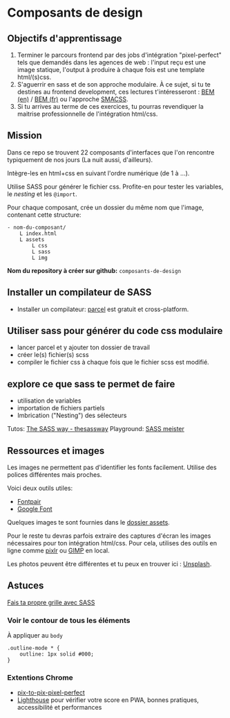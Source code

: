 # Composants de design

## Objectifs d'apprentissage

1. Terminer le parcours frontend par des jobs d'intégration "pixel-perfect" tels que demandés dans les agences de web : l'input reçu est une image statique, l'output à produire à chaque fois est une template html/(s)css.
1. S'aguerrir en sass et de son approche modulaire. À ce sujet, si tu te destines au frontend development, ces lectures t'intéresseront : [BEM (en)](https://css-tricks.com/bem-101/) / [BEM (fr)](https://www.alsacreations.com/article/lire/1641-bonnes-pratiques-en-css-bem-et-oocss.html) ou l'approche [SMACSS](https://smacss.com/). 
2. Si tu arrives au terme de ces exercices, tu pourras revendiquer la maitrise professionnelle de l'intégration html/css.

## Mission
Dans ce repo se trouvent 22 composants d'interfaces que l'on rencontre typiquement de nos jours (La nuit aussi, d'ailleurs). 

Intègre-les en html+css en suivant l'ordre numérique (de 1 à ...). 

Utilise SASS pour générer le fichier css. Profite-en pour tester les variables, le *nesting* et les `@import`. 

Pour chaque composant, crée un dossier du même nom que l'image, contenant cette structure:

```ascii
- nom-du-composant/
    L index.html
    L assets
        L css
        L sass
        L img
```

**Nom du repository à créer sur github:** `composants-de-design`  

## Installer un compilateur de SASS

- Installer un compilateur: [parcel](https://github.com/parcel-bundler/parcel) est gratuit et cross-platform.

## Utiliser sass pour générer du code css modulaire

- lancer parcel et y ajouter ton dossier de travail
- créer le(s) fichier(s) scss
- compiler le fichier css à chaque fois que le fichier scss est modifié.

## explore ce que sass te permet de faire
- utilisation de variables
- importation de fichiers partiels
- Imbrication ("Nesting") des sélecteurs

Tutos: [The SASS way - thesassway](http://www.thesassway.com/beginner) 
Playground: [SASS meister](https://www.sassmeister.com/)


## Ressources et images

Les images ne permettent pas d'identifier les fonts facilement. Utilise des polices différentes mais proches.

Voici deux outils utiles:  
- [Fontpair](http://fontpair.co/)
- [Google Font](https://fonts.google.com/)

Quelques images te sont fournies dans le [dossier assets](assets).

Pour le reste tu devras parfois extraire des captures d'écran les images nécessaires pour ton intégration html/css. 
Pour cela, utilises des outils en ligne comme [pixlr](https://pixlr.com/editor/) ou [GIMP](https://www.gimp.org/fr/) en local.

Les photos peuvent être différentes et tu peux en trouver ici : [Unsplash](https://unsplash.com).

## Astuces 

[Fais ta propre grille avec SASS](https://css-tricks.com/dont-overthink-it-grids/)

### Voir le contour de tous les éléments
À appliquer au `body`
```
.outline-mode * {
    outline: 1px solid #000;
}
```

### Extentions Chrome 

- [pix-to-pix-pixel-perfect](https://chrome.google.com/webstore/detail/pix-to-pix-pixel-perfect/binboaimbgchaamickjnhgjdccohndin?hl=fr)
- [Lighthouse](https://chrome.google.com/webstore/detail/lighthouse/blipmdconlkpinefehnmjammfjpmpbjk) pour vérifier votre score en PWA, bonnes pratiques, accessibilité et performances




